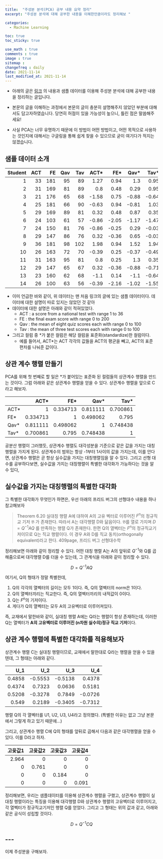```yaml
---
title:  "주성분 분석(PCA) 공부 내용 요약 정리"
excerpt: "주성분 분석에 대해 공부한 내용을 이해한만큼이라도 정리해보 "

categories:
  - Machine Learning

toc: true
toc_sticky: true

use_math : true
comments : true
image : true
sitemap :
changefreq : daily
date: 2021-11-14
last_modified_at: 2021-11-14
---
```



- 아래의 글은 [링크](https://media.pearsoncmg.com/aw/aw_friedberg_linearalgebra_5e/app/companalysis.html) 의 내용과 샘플 데이터를 이용해 주성분 분석에 대해 공부한 내용을 정리하는 글입니다. 
- 본문의 글을 이해하는 과정에서 본문의 글이 충분히 설명해주지 않았던 부분에 대해서도 담고자하였습니다. 당연히 허점이 있을 가능성이 높으니, 틀린 점은 말씀해주세요!

- 사실 PCA는 너무 유명하기 때문에 이 방법이 어떤 방법이고, 어떤 목적으로 사용하는 것인지에 대해서는 구글링을 통해 쉽게 찾을 수 있으므로 굳이 여기다가 적지는 않겠습니다.

## 샘플 데이터 소개

|   Student |   ACT |   FE |   Qav |   Tav |   ACT* |   FE* |   Qav* |   Tav* |
|----------:|------:|-----:|------:|------:|-------:|------:|-------:|-------:|
|         1 |    33 |  181 |    95 |    89 |   1.27 |  0.94 |   1.3  |   0.95 |
|         2 |    31 |  169 |    81 |    89 |   0.8  |  0.48 |   0.29 |   0.95 |
|         3 |    21 |  176 |    65 |    68 |  -1.58 |  0.75 |  -0.88 |  -0.64 |
|         4 |    25 |  181 |    66 |    90 |  -0.63 |  0.94 |  -0.81 |   1.03 |
|         5 |    29 |  169 |    89 |    81 |   0.32 |  0.48 |   0.87 |   0.35 |
|         6 |    24 |  103 |    61 |    57 |  -0.86 | -2.05 |  -1.17 |  -1.47 |
|         7 |    24 |  150 |    81 |    76 |  -0.86 | -0.25 |   0.29 |  -0.03 |
|         8 |    29 |  147 |    86 |    76 |   0.32 | -0.36 |   0.65 |  -0.03 |
|         9 |    36 |  181 |    98 |   102 |   1.98 |  0.94 |   1.52 |   1.94 |
|        10 |    26 |  163 |    72 |    70 |  -0.39 |  0.25 |  -0.37 |  -0.49 |
|        11 |    31 |  163 |    95 |    81 |   0.8  |  0.25 |   1.3  |   0.35 |
|        12 |    29 |  147 |    65 |    67 |   0.32 | -0.36 |  -0.88 |  -0.71 |
|        13 |    23 |  160 |    62 |    68 |  -1.1  |  0.14 |  -1.1  |  -0.64 |
|        14 |    26 |  100 |    63 |    56 |  -0.39 | -2.16 |  -1.02 |  -1.55 |

- 이미 언급한 바와 같이, 위 데이터는 맨 처음 링크의 글에 있는 샘플 데이터이다. 데이터에 대한 설명이 따로 있지는 않았던 것 같아
- 데이터에 대한 설명은 아래와 같이 적혀있었다.
  - ACT : a score from a national test with range 1 to 36
  - FE : the final exam score with range 0 to 200
  - Qav : the mean of eight quiz scores each with range 0 to 100
  - Tav : the mean of three test scores each with range 0 to 100
- 그리고 컬럼 중 *가 붙은 컬럼은 해당 컬럼을 표준화(standardize)한 컬럼이다.
  - 예를 들어서, ACT*는 ACT 각각의 값들을 ACT의 평균을 빼고, ACT의 표준 편차를 나눠준 값이다.


## 상관 계수 행렬 만들기
PCA를 위해 첫 번째로 할 일은 *가 붙어있는 표준화 된 컬럼들의 상관계수 행렬을 만드는 것이다. 그럼 아래와 같은 상관계수 행렬을 얻을 수 있다. 상관계수 행렬을 앞으로 C라고 해보자.

|      |     ACT* |      FE* |     Qav* |     Tav* |
|:-----|---------:|---------:|---------:|---------:|
| ACT* | 1        | 0.334713 | 0.811111 | 0.700861 |
| FE*  | 0.334713 | 1        | 0.498062 | 0.795    |
| Qav* | 0.811111 | 0.498062 | 1        | 0.748438 |
| Tav* | 0.700861 | 0.795    | 0.748438 | 1        |

공분산 행렬이 그러했듯, 상관계수 행렬도 대각성분을 기준으로 같은 값을 가지는 대칭행렬을 가지게 된다. 상관계수의 범위는 항상 -1부터 1사이의 값을 가지는데, 이를 안다면, 상관계수 행렬은 곧 항상 실수값을 가지는 대칭행렬임을 알 수 있다. 그리고 선형 대수를 공부하다보면, 실수값을 가지는 대칭행렬이 특별한 대각화가 가능하다는 것을 알 수 있다,

## 실수값을 가지는 대칭행렬의 특별한 대각화
그 특별한 대각화가 무엇인가 하면은, 우선 아래의 프리드 버그의 선형대수 내용을 하나 참고해보자

>Theorem 6.20
> 실대칭 행렬 A에 대하여 A의 고유 벡터로 이루어진 $F^n$의 정규직교 기저 $\mathfrak{B}$ 가 존재한다. 따라서 A는 대각행렬 D와 닮음이다. $\mathfrak{B}$를 열로 가지며 $D=Q^{-1}AQ$ 를 만족하는 행렬 Q가 존재한다. 한편 Q의 열벡터는 $F^n$의 정규직교기저이므로 Q는 직교 행렬이다. 이 경우 A와 D를 직교 동치(orthogonally equivalent)라고 한다.
> 409page, 프리드 버그 선형대수학

정리해보면 아래와 같이 정리할 수 있다.
어떤 대칭 행렬 A는 A의 앞뒤로 $Q^{-1}$와 Q를 곱해줌으로써 대각행렬 D를 더을 수 있는데, 그 관계식을 아래와 같이 정리할 수 있다.

$$D = Q^{-1}AQ$$

여기서, Q의 형태가 정말 특별한데,

1. Q의 각각의 열벡터의 길이는 모두 1이다. 즉, Q의 열벡터의 norm은 1이다.
2. Q의 열벡터끼리는 직교한다. 즉, Q의 열벡터끼리의 내적값이 0이다.
3. Q는 $F^n$의 기저이다.
4. 게다가 Q의 열벡터는 모두 A의 고유벡터로 이루어져있다.

즉, 교재에서 말한바와 같이, 실대칭 행렬 A에는 Q라는 행렬이 항상 존재하는데, 이러한 Q는 열벡터가 **A의 고유벡터로 이루어진 (n차원 실수의)정규 직교 기저**이다.

## 상관 계수 행렬에 특별한 대각화를 적용해보자

상관계수 행렬 C는 실대칭 행렬이므로, 교재에서 말한대로 Q라는 행렬을 얻을 수 있을텐데, 그 형태는 아래와 같다.

|    U_1 |     U_2 |     U_3 |     U_4 |
|-------:|--------:|--------:|--------:|
| 0.4858 | -0.5553 | -0.5138 |  0.4378 |
| 0.4374 |  0.7323 |  0.0636 |  0.5181 |
| 0.5208 | -0.3278 |  0.7849 | -0.0726 |
| 0.549  |  0.2189 | -0.3405 | -0.7312 |

행렬 Q의 각 열벡터를 U1, U2, U3, U4라고 정의했다. (특별한 이유는 없고 그냥 본문에서 그렇게 하고 있기 때문에...)

그리고, 상관계수 행렬 C에 Q의 형태를 앞뒤로 곱해서 다음과 같은 대각행렬을 얻을 수 있다. 이를 D라고 하자.

|   고윳값1 |   고윳값2 |   고윳값3 |   고윳값4 |
|----:|----:|----:|----:|
|   2.964 |   0 |   0 |   0 |
|   0 |   0.761 |   0 |   0 |
|   0 |   0 |   0.184 |   0 |
|   0 |   0 |   0 |   0.091|

정리해보면, 우리는 샘플데이터를 이용해 상관계수 행렬을 구했고, 상관계수 행렬이 실대칭 행렬이라는 특징을 이용해 대각행렬 D와 상관계수 행렬의 고유벡터로 이루어지고, 각 열벡터가 정규직교기저인 행렬 Q를 얻었다. 그리고 그 형태는 위의 값과 같고, 아래와 같은 공식이 성립할 것이다.

$$D = Q^{-1}CQ$$

## ---

이제 주성분을 구해보자.
